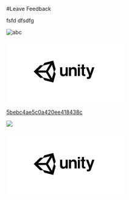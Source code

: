 #Leave Feedback

<div id="feedback-container"></div>


fsfd
dfsdfg



![abc](Images/DW5adad473b3fa4c386034e042.png)

![Updated abc](Images/DW5a963922d2f2b83b4ce3e9c6_5bebc4ae5c0a420ee418438b.png)


[5bebc4ae5c0a420ee418438c](Examples/DW5a96364cb125ec3c70150c47_5bebc4ae5c0a420ee418438c.cs)

![](https://images.pexels.com/photos/67636/rose-blue-flower-rose-blooms-67636.jpeg)


![Updated abc](Images/DW5a963922d2f2b83b4ce3e9c6_5bebc4ae5c0a420ee418438b.png)
